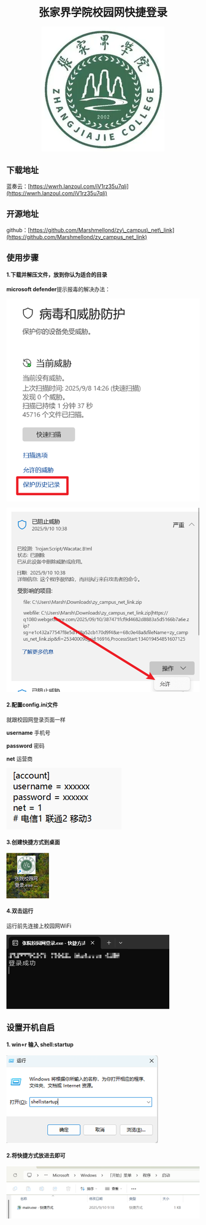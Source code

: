 <div align="center"><h1>张家界学院校园网快捷登录</h1></div>
<div align="center"><img src="/upload/zy.webp"></div>

## 下载地址

蓝奏云：[https://wwrh.lanzoul.com/iV1rz35u7qli](https://wwrh.lanzoul.com/iV1rz35u7qli)

## 开源地址

github：[https://github.com/Marshmellond/zy\_campus\_net\_link](https://github.com/Marshmellond/zy_campus_net_link)

## 使用步骤

#### 1.下载并解压文件，放到你认为适合的目录

**microsoft defender**提示报毒的解决办法：

![](/upload/Snipaste_2025-09-10_10-40-34.png)

![](/upload/Snipaste_2025-09-10_10-42-02.png)

#### 2.配置**config.ini**文件

就跟校园网登录页面一样

**username** 手机号

**password** 密码

**net** 运营商

![](/upload/image-DJHb.png)

#### 3.创建快捷方式到桌面

![](/upload/image-FZMc.png)

#### 4.双击运行
运行前先连接上校园网WiFi

![](/upload/3bedb994-8f5c-4a97-8101-7b40e66910dd.png)

## 设置开机自启

#### 1\. **win+r** 输入 **shell:startup**

![](/upload/image-MWqc.png)

#### 2.将快捷方式放进去即可

![](/upload/image-GyYa.png)